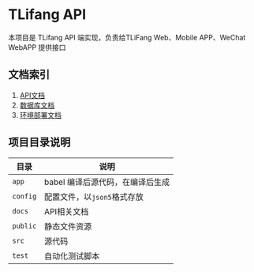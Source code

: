 # TLifang API

本项目是 TLifang API 端实现，负责给TLiFang Web、Mobile APP、WeChat WebAPP 提供接口

## 文档索引

1. [API文档](docs/api/index.md)
1. [数据库文档](docs/database/collections.md)
2. [环境部署文档](docs/deployment.md)

## 项目目录说明

| 目录 | 说明 |
| ---- | ---- |
| `app`  | babel 编译后源代码，在编译后生成 |
| `config`  | 配置文件，以`json5`格式存放 |
| `docs` | API相关文档 |
| `public` | 静态文件资源 |
| `src`  | 源代码 |
| `test` | 自动化测试脚本 |
